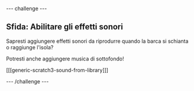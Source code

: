 \--- challenge \---

## Sfida: Abilitare gli effetti sonori

Sapresti aggiungere effetti sonori da riprodurre quando la barca si schianta o raggiunge l'isola?

Potresti anche aggiungere musica di sottofondo!

[[[generic-scratch3-sound-from-library]]]

\--- /challenge \---
